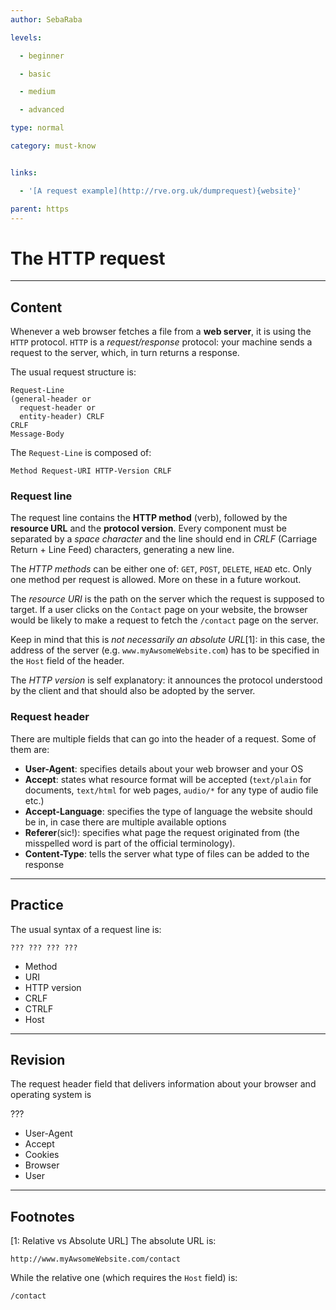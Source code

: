 ```yaml
---
author: SebaRaba

levels:

  - beginner

  - basic

  - medium

  - advanced

type: normal

category: must-know


links:

  - '[A request example](http://rve.org.uk/dumprequest){website}'

parent: https
---
```


# The HTTP request

---
## Content

Whenever a web browser fetches a file from a **web server**, it is using the `HTTP` protocol. `HTTP` is a *request/response* protocol: your machine sends a request to the server, which, in turn returns a response.

The usual request structure is:
```text
Request-Line
(general-header or
  request-header or
  entity-header) CRLF
CRLF
Message-Body
```
The `Request-Line` is composed of:
```text
Method Request-URI HTTP-Version CRLF
```

### Request line

The request line contains the **HTTP method** (verb), followed by the **resource URL** and the **protocol version**. Every component must be separated by a *space character* and the line should end in *CRLF* (Carriage Return + Line Feed) characters, generating a new line.

The *HTTP methods* can be either one of: `GET`, `POST`, `DELETE`, `HEAD` etc. Only one method per request is allowed. More on these in a future workout.

The *resource URI* is the path on the server which the request is supposed to target. If a user clicks on the `Contact` page on your website, the browser would be likely to make a request to fetch the `/contact` page on the server.

Keep in mind that this is *not necessarily an absolute URL*[1]: in this case, the address of the server (e.g. `www.myAwsomeWebsite.com`) has to be specified in the `Host` field of the header.

The *HTTP version* is self explanatory: it announces the protocol understood by the client and that should also be adopted by the server.

### Request header

There are multiple fields that can go into the header of a request. Some of them are:
- **User-Agent**: specifies details about your web browser and your OS
- **Accept**: states what resource format will be accepted (`text/plain` for documents, `text/html` for web pages, `audio/*` for any type of audio file etc.)
- **Accept-Language**: specifies the type of language the website should be in, in case there are multiple available options
- **Referer**(sic!): specifies what page the request originated from (the misspelled word is part of the official terminology).
- **Content-Type**: tells the server what type of files can be added to the response

---
## Practice

The usual syntax of a request line is:
```
??? ??? ??? ???
```


* Method
* URI
* HTTP version
* CRLF
* CTRLF
* Host

---
## Revision

The request header field that delivers information about your browser and operating system is

???


* User-Agent
* Accept
* Cookies
* Browser
* User

---
## Footnotes
[1: Relative vs Absolute URL]
The absolute URL is:
```text
http://www.myAwsomeWebsite.com/contact
```
While the relative one (which requires the `Host` field) is:
```
/contact
```
